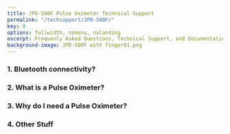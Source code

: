 ```yaml
---
title: JPD-500F Pulse Oximeter Technical Support
permalink: "/techsupport/JPD-500F/"
key: 0
options: fullwidth, nomenu, nolanding
excerpt: Frequenly Asked Questions, Technical Support, and Documentation
background-image: JPD-500F with finger01.png
---
```


### 1. Bluetooth connectivity?
### 2. What is a Pulse Oximeter?
### 3. Why do I need a Pulse Oximeter?
### 4. Other Stuff
